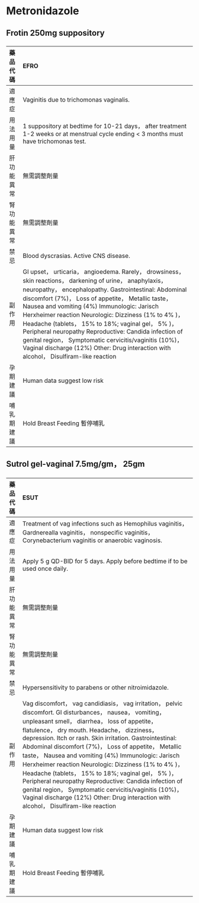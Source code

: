 # Metronidazole

## Frotin 250mg suppository

##### 

| 藥品代碼   | EFRO                                                                                                                                                                                                                                                                                                                                                                                                                                                                                                                                                                                              |
|:-----------|:--------------------------------------------------------------------------------------------------------------------------------------------------------------------------------------------------------------------------------------------------------------------------------------------------------------------------------------------------------------------------------------------------------------------------------------------------------------------------------------------------------------------------------------------------------------------------------------------------|
| 適應症     | Vaginitis due to trichomonas vaginalis.                                                                                                                                                                                                                                                                                                                                                                                                                                                                                                                                                           |
| 用法用量   | 1 suppository at bedtime for 10-21 days， after treatment 1-2 weeks or at menstrual cycle ending < 3 months must have trichomonas test.                                                                                                                                                                                                                                                                                                                                                                                                                                                           |
| 肝功能異常 | 無需調整劑量                                                                                                                                                                                                                                                                                                                                                                                                                                                                                                                                                                                      |
| 腎功能異常 | 無需調整劑量                                                                                                                                                                                                                                                                                                                                                                                                                                                                                                                                                                                      |
| 禁忌       | Blood dyscrasias. Active CNS disease.                                                                                                                                                                                                                                                                                                                                                                                                                                                                                                                                                             |
| 副作用     | GI upset， urticaria， angioedema. Rarely， drowsiness， skin reactions， darkening of urine， anaphylaxis， neuropathy， encephalopathy. Gastrointestinal: Abdominal discomfort (7%)， Loss of appetite， Metallic taste， Nausea and vomiting (4%) Immunologic: Jarisch Herxheimer reaction Neurologic: Dizziness (1% to 4% )， Headache (tablets， 15% to 18%; vaginal gel， 5% )， Peripheral neuropathy Reproductive: Candida infection of genital region， Symptomatic cervicitis/vaginitis (10%)， Vaginal discharge (12%) Other: Drug interaction with alcohol， Disulfiram-like reaction |
| 孕期建議   | Human data suggest low risk                                                                                                                                                                                                                                                                                                                                                                                                                                                                                                                                                                       |
| 哺乳期建議 | Hold Breast Feeding 暫停哺乳                                                                                                                                                                                                                                                                                                                                                                                                                                                                                                                                                                      |

## Sutrol gel-vaginal 7.5mg/gm， 25gm

##### 

| 藥品代碼   | ESUT                                                                                                                                                                                                                                                                                                                                                                                                                                                                                                                                                                                                                                                                                                            |
|:-----------|:----------------------------------------------------------------------------------------------------------------------------------------------------------------------------------------------------------------------------------------------------------------------------------------------------------------------------------------------------------------------------------------------------------------------------------------------------------------------------------------------------------------------------------------------------------------------------------------------------------------------------------------------------------------------------------------------------------------|
| 適應症     | Treatment of vag infections such as Hemophilus vaginitis， Gardnerealla vaginitis， nonspecific vaginitis， Corynebacterium vaginitis or anaerobic vaginosis.                                                                                                                                                                                                                                                                                                                                                                                                                                                                                                                                                   |
| 用法用量   | Apply 5 g QD-BID for 5 days. Apply before bedtime if to be used once daily.                                                                                                                                                                                                                                                                                                                                                                                                                                                                                                                                                                                                                                     |
| 肝功能異常 | 無需調整劑量                                                                                                                                                                                                                                                                                                                                                                                                                                                                                                                                                                                                                                                                                                    |
| 腎功能異常 | 無需調整劑量                                                                                                                                                                                                                                                                                                                                                                                                                                                                                                                                                                                                                                                                                                    |
| 禁忌       | Hypersensitivity to parabens or other nitroimidazole.                                                                                                                                                                                                                                                                                                                                                                                                                                                                                                                                                                                                                                                           |
| 副作用     | Vag discomfort， vag candidiasis， vag irritation， pelvic discomfort. GI disturbances， nausea， vomiting， unpleasant smell， diarrhea， loss of appetite， flatulence， dry mouth. Headache， dizziness， depression. Itch or rash. Skin irritation. Gastrointestinal: Abdominal discomfort (7%)， Loss of appetite， Metallic taste， Nausea and vomiting (4%) Immunologic: Jarisch Herxheimer reaction Neurologic: Dizziness (1% to 4% )， Headache (tablets， 15% to 18%; vaginal gel， 5% )， Peripheral neuropathy Reproductive: Candida infection of genital region， Symptomatic cervicitis/vaginitis (10%)， Vaginal discharge (12%) Other: Drug interaction with alcohol， Disulfiram-like reaction |
| 孕期建議   | Human data suggest low risk                                                                                                                                                                                                                                                                                                                                                                                                                                                                                                                                                                                                                                                                                     |
| 哺乳期建議 | Hold Breast Feeding 暫停哺乳                                                                                                                                                                                                                                                                                                                                                                                                                                                                                                                                                                                                                                                                                    |

